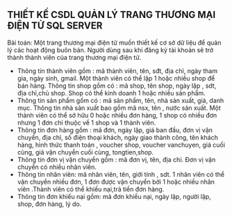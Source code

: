 THIẾT KẾ CSDL QUẢN LÝ TRANG THƯƠNG MẠI ĐIỆN TỬ SQL SERVER
------------------
 Bài toán:
Một trang thương mại điện tử muốn thiết kế cơ sở dữ liệu để quản lý các hoạt 
động buôn bán. Người dùng sau khi đăng ký tài khoản sẽ trở thành 
thành viên của trang thương mại điện tử.  
+ Thông tin thành viên gồm : mã thành viên, tên, sđt, địa chỉ, ngày tham 
gia, ngày sinh, gmail. Một thành viên có thể lập 1 hoặc nhiều shop để 
bán hàng. Thông tin shop gồm có : mã shop, tên shop, ngày lập , sdt, 
địa chỉ,chủ shop. Shop có thể kinh doanh 1 hoặc nhiều sản phẩm.  
+ Thông tin sản phẩm gồm có : mã sản phẩm, tên, nhà sản xuất, giá, 
danh mục. Thông tin nhà sản xuất bao gồm mã nsx, tên , nước sản 
xuất. Một thành viên có thể sở hữu 0 hoặc nhiều đơn hàng, 1 shop có 
nhiều đơn nhưng 1 đơn chỉ thuộc về 1 shop và 1 thành viên.  
+ Thông tin đơn hàng gồm : mã đơn, ngày lập, giá ban đầu, đơn vị vận 
chuyển, địa chỉ, số điện thoại khách, ngày giao thành công, tên khách 
hàng, hình thức thanh toán , voucher shop, voucher  vanchuyen, giá 
cuối cùng, giá vận chuyển cuối cùng, tongtien,shop.  
+ Thông tin đơn vị vận chuyển gồm : mã đơn vị, tên, địa chỉ. Đơn vị vận 
chuyển có nhiều nhân viên.  
+ Thông tin nhân viên: mã nhân viên, tên, giới tính , sdt. 1 nhân viên có 
thể vận chuyển nhiều đơn, 1 đơn được vận chuyển bởi 1 hoặc nhiều 
nhân viên .Thành viên có thể khiếu nại,trả tiền đơn hàng. 
+ Thông tin đơn khiếu nại gồm: mã đơn khiếu nại, ngày lập, người lập, 
shop, đơn hàng, lý do. 
